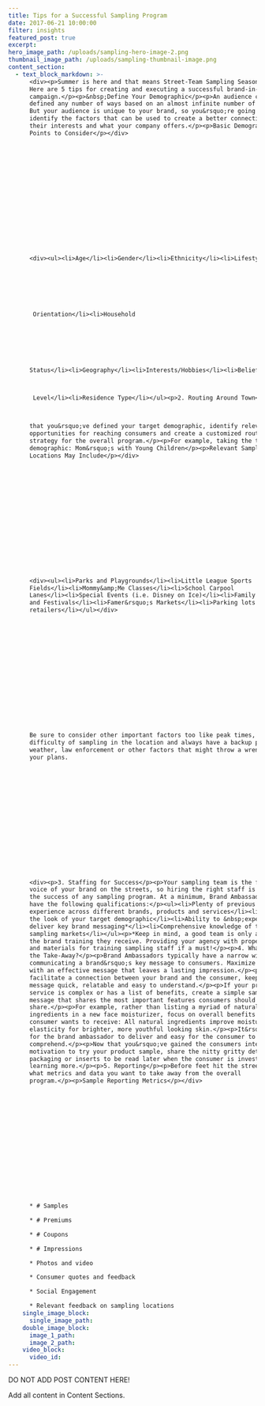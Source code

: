 ```yaml
---
title: Tips for a Successful Sampling Program
date: 2017-06-21 10:00:00
filter: insights
featured_post: true
excerpt:
hero_image_path: /uploads/sampling-hero-image-2.png
thumbnail_image_path: /uploads/sampling-thumbnail-image.png
content_section:
  - text_block_markdown: >-
      <div><p>Summer is here and that means Street-Team Sampling Season is too!
      Here are 5 tips for creating and executing a successful brand-in-hand
      campaign.</p><p>&nbsp;Define Your Demographic</p><p>An audience can be
      defined any number of ways based on an almost infinite number of criteria.
      But your audience is unique to your brand, so you&rsquo;re going to want to
      identify the factors that can be used to create a better connection between
      their interests and what your company offers.</p><p>Basic Demographic
      Points to Consider</p></div>

















      <div><ul><li>Age</li><li>Gender</li><li>Ethnicity</li><li>Lifestyle</li><li>Sexua







       Orientation</li><li>Household







      Status</li><li>Geography</li><li>Interests/Hobbies</li><li>Beliefs/Opinions</li><li>Profession</li><li>Incom



       Level</li><li>Residence Type</li></ul><p>2. Routing Around Town</p><p>Now



      that you&rsquo;ve defined your target demographic, identify relevant
      opportunities for reaching consumers and create a customized routing
      strategy for the overall program.</p><p>For example, taking the target
      demographic: Mom&rsquo;s with Young Children</p><p>Relevant Sampling
      Locations May Include</p></div>

















      <div><ul><li>Parks and Playgrounds</li><li>Little League Sports
      Fields</li><li>Mommy&amp;Me Classes</li><li>School Carpool
      Lanes</li><li>Special Events (i.e. Disney on Ice)</li><li>Family Parades
      and Festivals</li><li>Famer&rsquo;s Markets</li><li>Parking lots of product
      retailers</li></ul></div>

















      Be sure to consider other important factors too like peak times, ease or
      difficulty of sampling in the location and always have a backup plan for
      weather, law enforcement or other factors that might throw a wrench into
      your plans.

















      <div><p>3. Staffing for Success</p><p>Your sampling team is the face and
      voice of your brand on the streets, so hiring the right staff is vital to
      the success of any sampling program. At a minimum, Brand Ambassadors should
      have the following qualifications:</p><ul><li>Plenty of previous sampling
      experience across different brands, products and services</li><li>Reflect
      the look of your target demographic</li><li>Ability to &nbsp;expertly
      deliver key brand messaging*</li><li>Comprehensive knowledge of the
      sampling markets</li></ul><p>*Keep in mind, a good team is only as good as
      the brand training they receive. Providing your agency with proper tools
      and materials for training sampling staff if a must!</p><p>4. What&rsquo;s
      the Take-Away?</p><p>Brand Ambassadors typically have a narrow window for
      communicating a brand&rsquo;s key message to consumers. Maximize that time
      with an effective message that leaves a lasting impression.</p><p>To
      facilitate a connection between your brand and the consumer, keep your
      message quick, relatable and easy to understand.</p><p>If your product or
      service is complex or has a list of benefits, create a simple sampling
      message that shares the most important features consumers should retain and
      share.</p><p>For example, rather than listing a myriad of natural
      ingredients in a new face moisturizer, focus on overall benefits the
      consumer wants to receive: All natural ingredients improve moisture and
      elasticity for brighter, more youthful looking skin.</p><p>It&rsquo;s easy
      for the brand ambassador to deliver and easy for the consumer to
      comprehend.</p><p>Now that you&rsquo;ve gained the consumers interest and
      motivation to try your product sample, share the nitty gritty details on
      packaging or inserts to be read later when the consumer is invested in
      learning more.</p><p>5. Reporting</p><p>Before feet hit the street, define
      what metrics and data you want to take away from the overall
      program.</p><p>Sample Reporting Metrics</p></div>

















      * # Samples

      * # Premiums

      * # Coupons

      * # Impressions

      * Photos and video

      * Consumer quotes and feedback

      * Social Engagement

      * Relevant feedback on sampling locations
    single_image_block:
      single_image_path:
    double_image_block:
      image_1_path:
      image_2_path:
    video_block:
      video_id:
---
```



DO NOT ADD POST CONTENT HERE!

Add all content in Content Sections.